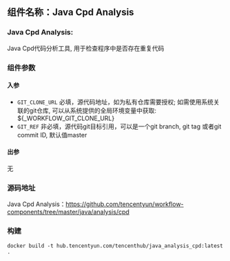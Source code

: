## 组件名称：Java Cpd Analysis

### Java Cpd Analysis:
Java Cpd代码分析工具, 用于检查程序中是否存在重复代码

### 组件参数
#### 入参
* `GIT_CLONE_URL` 必填，源代码地址，如为私有仓库需要授权; 如需使用系统关联的git仓库, 可以从系统提供的全局环境变量中获取: ${_WORKFLOW_GIT_CLONE_URL}
* `GIT_REF` 非必填，源代码git目标引用，可以是一个git branch, git tag 或者git commit ID, 默认值master

#### 出参
无

### 源码地址

Java Cpd Analysis：<https://github.com/tencentyun/workflow-components/tree/master/java/analysis/cpd>

### 构建
`docker build -t hub.tencentyun.com/tencenthub/java_analysis_cpd:latest .`